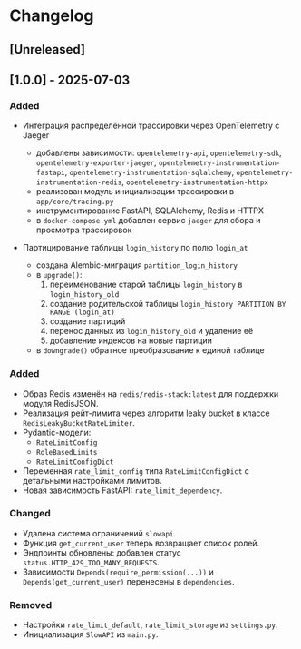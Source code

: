 # Changelog

## [Unreleased]

## [1.0.0] - 2025-07-03

### Added
- Интеграция распределённой трассировки через OpenTelemetry с Jaeger  
  - добавлены зависимости: `opentelemetry-api`, `opentelemetry-sdk`, `opentelemetry-exporter-jaeger`, `opentelemetry-instrumentation-fastapi`, `opentelemetry-instrumentation-sqlalchemy`, `opentelemetry-instrumentation-redis`, `opentelemetry-instrumentation-httpx`  
  - реализован модуль инициализации трассировки в `app/core/tracing.py`  
  - инструментирование FastAPI, SQLAlchemy, Redis и HTTPX  
  - в `docker-compose.yml` добавлен сервис `jaeger` для сбора и просмотра трассировок

- Партицирование таблицы `login_history` по полю `login_at`  
  - создана Alembic-миграция `partition_login_history`  
  - в `upgrade()`:
    1. переименование старой таблицы `login_history` в `login_history_old`  
    2. создание родительской таблицы `login_history PARTITION BY RANGE (login_at)`  
    3. создание партиций 
    4. перенос данных из `login_history_old` и удаление её  
    5. добавление индексов на новые партиции  
  - в `downgrade()` обратное преобразование к единой таблице  


### Added
- Образ Redis изменён на `redis/redis-stack:latest` для поддержки модуля RedisJSON.
- Реализация рейт-лимита через алгоритм leaky bucket в классе `RedisLeakyBucketRateLimiter`.
- Pydantic-модели:
  - `RateLimitConfig`
  - `RoleBasedLimits`
  - `RateLimitConfigDict`
- Переменная `rate_limit_config` типа `RateLimitConfigDict` с детальными настройками лимитов.
- Новая зависимость FastAPI: `rate_limit_dependency`.

### Changed
- Удалена система ограничений `slowapi`.
- Функция `get_current_user` теперь возвращает список ролей.
- Эндпоинты обновлены: добавлен статус `status.HTTP_429_TOO_MANY_REQUESTS`.
- Зависимости `Depends(require_permission(...))` и `Depends(get_current_user)` перенесены в `dependencies`.

### Removed
- Настройки `rate_limit_default`, `rate_limit_storage` из `settings.py`.
- Инициализация `SlowAPI` из `main.py`.